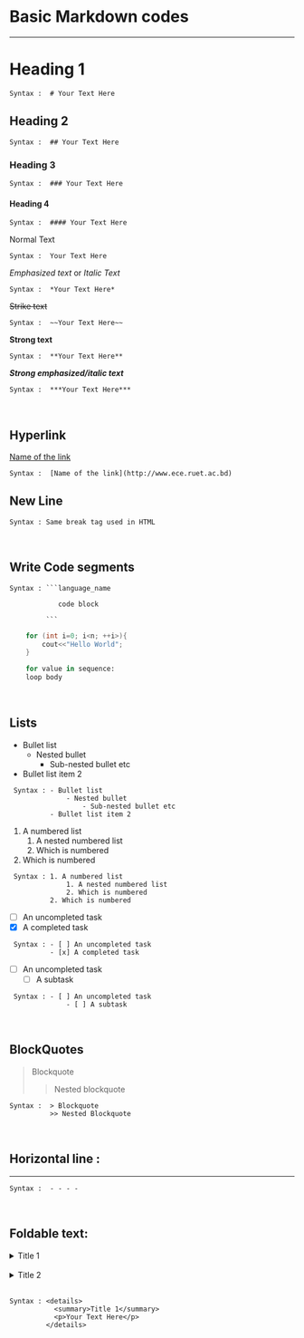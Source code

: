 # Basic Markdown codes
- - - - 

# Heading 1

    Syntax :  # Your Text Here


## Heading 2

    Syntax :  ## Your Text Here

### Heading 3

    Syntax :  ### Your Text Here

#### Heading 4

    Syntax :  #### Your Text Here


Normal Text

    Syntax :  Your Text Here

*Emphasized text* or *Italic Text*

    Syntax :  *Your Text Here*

~~Strike text~~

    Syntax :  ~~Your Text Here~~

**Strong text**

    Syntax :  **Your Text Here**

***Strong emphasized/italic text***

    Syntax :  ***Your Text Here***

<br>

## Hyperlink
[Name of the link](http://www.ece.ruet.ac.bd/)

    Syntax :  [Name of the link](http://www.ece.ruet.ac.bd)

## New Line
    Syntax : Same break tag used in HTML

<br>

## Write Code segments

    Syntax : ```language_name
                
                code block

             ```

```c
    for (int i=0; i<n; ++i>){
        cout<<"Hello World";
    }
```
```python
    for value in sequence:
    loop body
```

<br>

## Lists
* Bullet list
    * Nested bullet
        * Sub-nested bullet etc
* Bullet list item 2

~~~
 Syntax : - Bullet list
              - Nested bullet
                  - Sub-nested bullet etc
          - Bullet list item 2 
~~~

1. A numbered list
    1. A nested numbered list
    2. Which is numbered
2. Which is numbered

~~~
 Syntax : 1. A numbered list
              1. A nested numbered list
              2. Which is numbered
          2. Which is numbered
~~~

- [ ] An uncompleted task
- [x] A completed task

~~~
 Syntax : - [ ] An uncompleted task
          - [x] A completed task
~~~

- [ ] An uncompleted task
    - [ ] A subtask

~~~
 Syntax : - [ ] An uncompleted task
              - [ ] A subtask
~~~

<br>

## BlockQuotes
> Blockquote
>> Nested blockquote

    Syntax :  > Blockquote
              >> Nested Blockquote
<br>

## Horizontal line :
- - - -

    Syntax :  - - - -

<br>

## Foldable text:

<details>
  <summary>Title 1</summary>
  <p>Your Text Here</p>
</details>
<br>
<details>
  <summary>Title 2</summary>
  <p>Your Text Here</p>
</details>
<br>

    Syntax : <details>
               <summary>Title 1</summary>
               <p>Your Text Here</p>
             </details>
